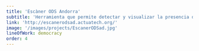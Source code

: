 ```yaml
---
title: 'Escàner ODS Andorra'
subtitle: 'Herramienta que permite detectar y visualizar la presencia de los diferentes Objetivos de Desarrollo Sostenible (ODS) en cualquier texto en catalán'
link: 'http://escanerodsad.actuatech.org/'
image: '/images/projects/EscanerODSad.jpg'
lineOfWork: democracy
order: 4
---
```

